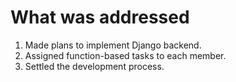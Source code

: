 # What was addressed
1. Made plans to implement Django backend.
2. Assigned function-based tasks to each member.
3. Settled the development process.